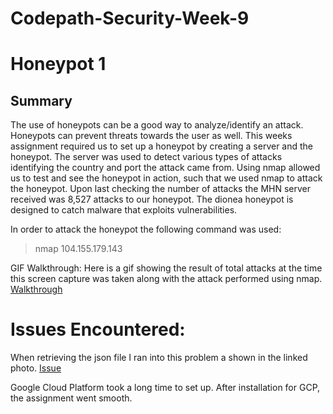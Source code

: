 # Codepath-Security-Week-9

# Honeypot 1

## Summary
The use of honeypots can be a good way to analyze/identify an attack.  Honeypots can prevent threats towards the user as well.  This weeks 
assignment required us to set up a honeypot by creating a server and the honeypot.  The server was used to detect various types of attacks
identifying the country and port the attack came from.  Using nmap allowed us to test and see the honeypot in action, such that we used nmap
to attack the honeypot.  Upon last checking the number of attacks the MHN server received was 8,527 attacks to our honeypot.  The 
dionea honeypot is designed to catch malware that exploits vulnerabilities.  

In order to attack the honeypot the following command was used:

> nmap 104.155.179.143

GIF Walkthrough:
Here is a gif showing the result of total attacks at the time this screen capture was taken along with the attack performed using nmap.
[Walkthrough](https://gfycat.com/gifs/detail/HealthyPitifulHorsemouse)

# Issues Encountered:
When retrieving the json file I ran into this problem a shown in the linked photo.
[Issue](https://imgur.com/a/azaeN)

Google Cloud Platform took a long time to set up.  After installation for GCP, the assignment went smooth.
